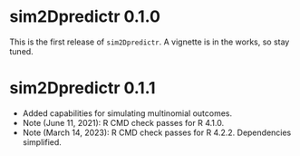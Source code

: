 
<!-- NEWS.md is generated from NEWS.Rmd. Please edit that file -->

# sim2Dpredictr 0.1.0

This is the first release of `sim2Dpredictr`. A vignette is in the
works, so stay tuned.

# sim2Dpredictr 0.1.1

- Added capabilities for simulating multinomial outcomes.
- Note (June 11, 2021): R CMD check passes for R 4.1.0.
- Note (March 14, 2023): R CMD check passes for R 4.2.2. Dependencies
  simplified.
